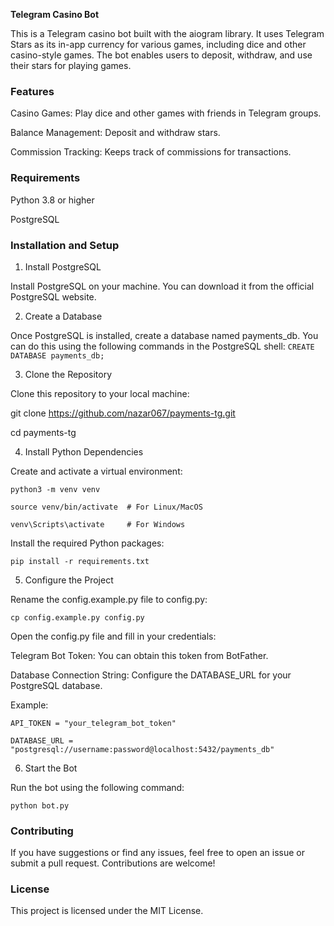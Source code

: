**Telegram Casino Bot**

This is a Telegram casino bot built with the aiogram library. It uses Telegram Stars as its in-app currency for various games, including dice and other casino-style games. The bot enables users to deposit, withdraw, and use their stars for playing games.

### Features

Casino Games: Play dice and other games with friends in Telegram groups.

Balance Management: Deposit and withdraw stars.

Commission Tracking: Keeps track of commissions for transactions.

### Requirements
Python 3.8 or higher

PostgreSQL

### Installation and Setup

1. Install PostgreSQL
   
Install PostgreSQL on your machine. You can download it from the official PostgreSQL website.

2. Create a Database

Once PostgreSQL is installed, create a database named payments_db. You can do this using the following commands in the PostgreSQL shell:
`CREATE DATABASE payments_db;`

3. Clone the Repository

Clone this repository to your local machine:

git clone https://github.com/nazar067/payments-tg.git

cd payments-tg

4. Install Python Dependencies

Create and activate a virtual environment:

`python3 -m venv venv`

`source venv/bin/activate  # For Linux/MacOS`

`venv\Scripts\activate     # For Windows`

Install the required Python packages:

`pip install -r requirements.txt`

5. Configure the Project

Rename the config.example.py file to config.py:

`cp config.example.py config.py`

Open the config.py file and fill in your credentials:

Telegram Bot Token: You can obtain this token from BotFather.

Database Connection String: Configure the DATABASE_URL for your PostgreSQL database.

Example:

`API_TOKEN = "your_telegram_bot_token"`

`DATABASE_URL = "postgresql://username:password@localhost:5432/payments_db"`

6. Start the Bot

Run the bot using the following command:

`python bot.py`

### Contributing
If you have suggestions or find any issues, feel free to open an issue or submit a pull request. Contributions are welcome!

### License
This project is licensed under the MIT License.
